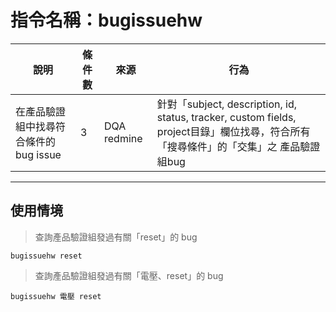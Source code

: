 # 指令名稱：bugissuehw

| 說明 | 條件數 | 來源 | 行為 |
| -| - | - | - |
|  在產品驗證組中找尋符合條件的bug issue  | 3 | DQA redmine |針對「subject, description, id, status, tracker, custom fields, project目錄」欄位找尋，符合所有「搜尋條件」的「交集」之 產品驗證組bug|

***
## 使用情境 
>查詢產品驗證組發過有關「reset」的 bug

```
bugissuehw reset
```
>查詢產品驗證組發過有關「電壓、reset」的 bug

```
bugissuehw 電壓 reset
```





































